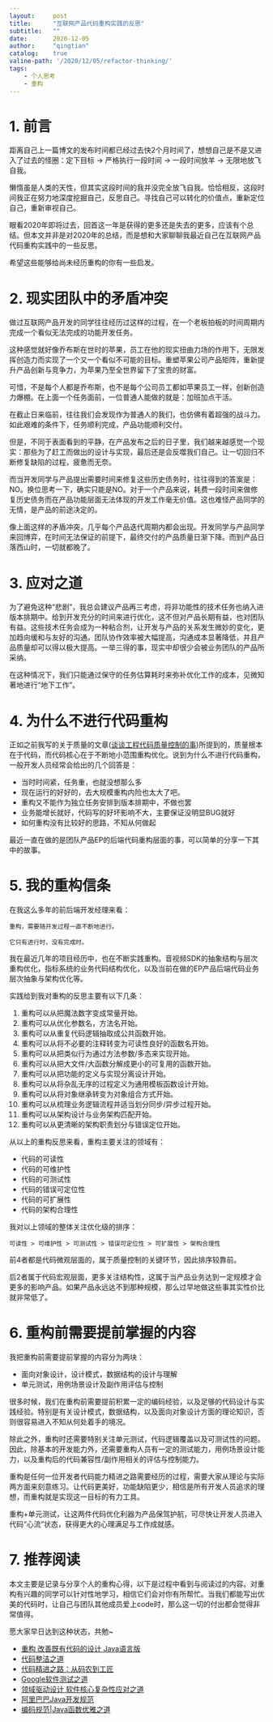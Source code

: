 ```yaml
---
layout:     post
title:      "互联网产品代码重构实践的反思"
subtitle:   ""
date:       2020-12-05
author:     "qingtian"
catalog:    true
valine-path: '/2020/12/05/refactor-thinking/'
tags:
    - 个人思考
    - 重构
---
```


# 1. 前言

距离自己上一篇博文的发布时间都已经过去快2个月时间了，想想自己是不是又进入了过去的怪圈：定下目标 -> 严格执行一段时间 -> 一段时间放羊 -> 无限地放飞自我。

懒惰虽是人类的天性，但其实这段时间的我并没完全放飞自我。恰恰相反，这段时间我正在努力地深度挖掘自己，反思自己。寻找自己可以转化的价值点，重新定位自己，重新审视自己。

眼看2020年即将过去，回首这一年是获得的更多还是失去的更多，应该有个总结。但本文并非是对2020年的总结，而是想和大家聊聊我最近自己在互联网产品代码重构实践中的一些反思。

希望这些能够给尚未经历重构的你有一些启发。

# 2. 现实团队中的矛盾冲突

做过互联网产品开发的同学往往经历过这样的过程，在一个老板拍板的时间周期内完成一个看似无法完成的功能开发任务。

这种感觉就好像乔布斯在世时的苹果，员工在他的现实扭曲力场的作用下，无限发挥创造力而实现了一个又一个看似不可能的目标。重塑苹果公司产品矩阵，重新提升产品创新与竞争力，为苹果乃至全世界留下了宝贵的财富。

可惜，不是每个人都是乔布斯，也不是每个公司员工都如苹果员工一样，创新创造力爆棚。在上面一个任务面前，一位普通人能做的就是：加班加点干活。

在截止日来临前，往往我们会发现作为普通人的我们，也仿佛有着超强的战斗力。如此艰难的条件下，任务顺利完成，产品功能顺利交付。

但是，不同于表面看到的平静，在产品发布之后的日子里，我们越来越感觉一个现实：那些为了赶工而做出的设计与实现，最后还是会反噬我们自己。让一切回归不断修复缺陷的过程，疲惫而无奈。

而当开发同学与产品提出需要时间来修复这些历史债务时，往往得到的答案是：NO。换位思考一下，确实只能是NO。对于一个产品来说，耗费一段时间来做修复历史债务而在产品功能层面无法体现的开发工作毫无价值。这也难怪产品同学的无情，是产品的前途决定的。

像上面这样的矛盾冲突，几乎每个产品迭代周期内都会出现。开发同学与产品同学来回博弈，在时间无法保证的前提下，最终交付的产品质量日渐下降。而到产品日落西山时，一切就都晚了。


# 3. 应对之道

为了避免这种“悲剧”，我总会建议产品再三考虑，将非功能性的技术任务也纳入进版本排期中。给到开发充分的时间来进行优化，这不但对产品长期有益，也对团队有益。这些技术任务会成为一种粘合剂，让开发与产品的关系发生微妙的变化，更加趋向缓和与友好的沟通。团队协作效率被大幅提高，沟通成本显著降低，并且产品质量却可以得以极大提高。一举三得的事，现实中却很少会被业务团队的产品所采纳。

在这种情况下，我们只能通过保守的任务估算耗时来弥补优化工作的成本，见微知著地进行“地下工作”。

# 4. 为什么不进行代码重构

正如之前我写的关于质量的文章([谈谈工程代码质量控制的事](https://blog.qingtian16265.com/2020/09/11/code-quality-control/))所提到的，质量根本在于代码，而代码核心在于不断地小范围重构优化。说到为什么不进行代码重构，一般开发人员经常会给出的几个回答是：

- 当时时间紧，任务重，也就没想那么多
- 现在运行的好好的，去大规模重构内险也太大了吧。
- 重构又不能作为独立任务安排到版本排期中，不做也罢
- 业务能增长就好，代码写的好坏影响不大，主要保证没明显BUG就好
- 如何重构没有比较好的思路，不知从何做起

最近一直在做的是团队产品EP的后端代码重构层面的事，可以简单的分享一下其中的故事。

# 5. 我的重构信条

在我这么多年的前后端开发经理来看：

```
重构，需要随开发过程一直不断地进行。

它只有进行时，没有完成时。
```

我在最近几年的项目经历中，也在不断实践重构。音视频SDK的抽象结构与层次重构优化，指标系统的业务代码结构优化，以及当前在做的EP产品后端代码业务层次抽象与架构优化等。

实践给到我对重构的反思主要有以下几条：

1. 重构可以从把魔法数字变成常量开始。
2. 重构可以从优化参数名，方法名开始。
3. 重构可以从重复代码逻辑抽取成公共函数开始。
4. 重构可以从将不必要的注释转变为可读性良好的函数名开始。
5. 重构可以从把类似行为通过方法参数/多态来实现开始。
6. 重构可以从把大文件/大函数分解成更小的可复用的函数开始。
7. 重构可以从把功能的定义与实现分离设计开始。
8. 重构可以从将杂乱无序的过程定义为通用模板函数设计开始。
9. 重构可以从将对象继承转变为对象组合方式开始。
10. 重构可以从梳理业务逻辑流程并适当划分同步/异步过程开始。
11. 重构可以从架构设计与业务架构匹配开始。
12. 重构可以从更清晰的架构职责划分与错误定位开始。

从以上的重构反思来看，重构主要关注的领域有：

- 代码的可读性
- 代码的可维护性
- 代码的可测试性
- 代码的错误可定位性
- 代码的可扩展性
- 代码的架构合理性

我对以上领域的整体关注优化级的排序：

```
可读性 > 可维护性 > 可测试性 > 错误可定位性 > 可扩展性 > 架构合理性
```

前4者都是代码微观层面的，属于质量控制的关键环节，因此排序较靠前。

后2者属于代码宏观层面，更多关注结构性，这属于当产品业务达到一定规模才会更多的影响产品。如果产品永远达不到那种规模，那么过早地做这些事其实性价比就非常低了。

# 6. 重构前需要提前掌握的内容

我把重构前需要提前掌握的内容分为两块：

- 面向对象设计，设计模式，数据结构的设计与理解
- 单元测试，用例场景设计及副作用评估与控制

很多时候，我们在重构前需要提前积累一定的编码经验，以及足够的代码设计与实践经验。特别是有关设计模式，数据结构，以及面向对象设计方面的理论知识，否则很容易进入不知从何处着手的境况。

除此之外，重构时还需要特别关注单元测试，代码逻辑覆盖以及可测试性的问题。因此，除基本的开发能力外，还需要重构人员有一定的测试能力，用例场景设计能力，以及重构后的代码兼容性/副作用相关的评估与控制能力。

重构是任何一位开发者代码能力精进之路需要经历的过程，需要大家从理论与实际两方面来刻意练习。让代码更美好，功能缺陷更少，相信是所有开发人员追求的理想，而重构就是实现这一目标的有力工具。

重构+单元测试，让这两件代码优化利器为产品保驾护航，可尽快让开发人员进入代码“心流”状态，获得更大的心理满足与工作成就感。


# 7. 推荐阅读

本文主要是记录与分享个人的重构心得，以下是过程中看到与阅读过的内容。对重构有兴趣的同学可以针对性地学习，相信它们会对你有所帮忙。当我们都能写出优美的代码时，让自己与团队其他成员爱上code时，那么这一切的付出都会觉得非常值得。

愿大家早日达到这种状态，共勉~

- [重构 改善既有代码的设计 Java语言版](http://product.dangdang.com/23734636.html)
- [代码整洁之道](http://product.dangdang.com/20750190.html)
- [代码精进之路：从码农到工匠](http://product.dangdang.com/28500270.html)
- [Google软件测试之道](http://product.dangdang.com/23347949.html)
- [领域驱动设计 软件核心复杂性应对之道](http://product.dangdang.com/23981385.html)
- [阿里巴巴Java开发规范](https://github.com/alibaba/p3c)
- [编码规范|Java函数优雅之道](https://juejin.cn/post/6844903908469374984)

